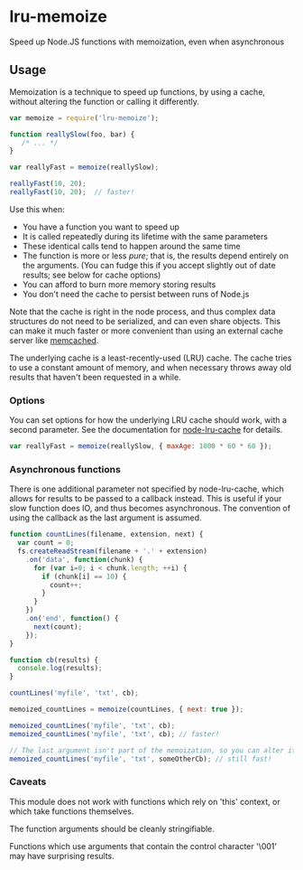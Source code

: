 # lru-memoize

Speed up Node.JS functions with memoization, even when asynchronous

## Usage

Memoization is a technique to speed up functions, by using a cache, without altering the function or calling it 
differently.

```javascript
var memoize = require('lru-memoize');

function reallySlow(foo, bar) {
   /* ... */
}

var reallyFast = memoize(reallySlow);

reallyFast(10, 20);
reallyFast(10, 20);  // faster!

```

Use this when:
- You have a function you want to speed up
- It is called repeatedly during its lifetime with the same parameters
- These identical calls tend to happen around the same time
- The function is more or less *pure*; that is, the results depend entirely on the arguments. (You can fudge this if you accept slightly out of date results; see below for cache options)
- You can afford to burn more memory storing results
- You don't need the cache to persist between runs of Node.js

Note that the cache is right in the node process, and thus complex data structures do not need to be serialized, and can even share objects. This can make it much faster or
more convenient than using an external cache server like [memcached][2].

The underlying cache is a least-recently-used (LRU) cache. The cache tries to use a constant amount of memory, and when necessary throws away old results that 
haven't been requested in a while.

### Options

You can set options for how the underlying LRU cache should work, with a second parameter. See the documentation for [node-lru-cache][1]
for details.

```javascript
var reallyFast = memoize(reallySlow, { maxAge: 1000 * 60 * 60 });
```

### Asynchronous functions

There is one additional parameter not specified by node-lru-cache, which allows for results to be passed to a callback instead. This is useful if your 
slow function does IO, and thus becomes asynchronous. The convention of using the callback as the last argument is assumed.

```javascript
function countLines(filename, extension, next) {
  var count = 0;
  fs.createReadStream(filename + '.' + extension)
    .on('data', function(chunk) {
      for (var i=0; i < chunk.length; ++i) {
        if (chunk[i] == 10) {
          count++;
        }
      }
    })
    .on('end', function() {
      next(count);
    });
}

function cb(results) {
  console.log(results);
}

countLines('myfile', 'txt', cb);

memoized_countLines = memoize(countLines, { next: true });

memoized_countLines('myfile', 'txt', cb);
memoized_countLines('myfile', 'txt', cb); // faster!

// The last argument isn't part of the memoization, so you can alter it
memoized_countLines('myfile', 'txt', someOtherCb); // still fast!
```

### Caveats

This module does not work with functions which rely on 'this' context, or which take functions themselves.

The function arguments should be cleanly stringifiable.

Functions which use arguments that contain the control character '\001' may have surprising results.

[1]: https://github.com/isaacs/node-lru-cache/
[2]: http://memcached.org/
